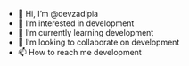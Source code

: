 - 👋 Hi, I’m @devzadipia
- 👀 I’m interested in development
- 🌱 I’m currently learning development
- 💞️ I’m looking to collaborate on development
- 📫 How to reach me development

<!---
devzadipia/devzadipia is a ✨ special ✨ repository because its `README.md` (this file) appears on your GitHub profile.
You can click the Preview link to take a look at your changes.
--->
